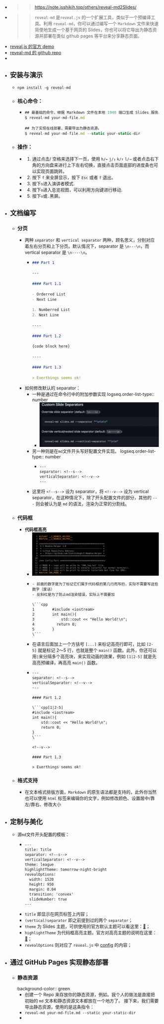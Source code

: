 - >> https://note.isshikih.top/others/reveal-md2Slides/
- >> `reveal-md` 是`reveal.js` 的一个扩展工具，类似于一个预编译工具。利用 `reveal-md`，你可以通过编写一个 `Markdown` 文件来快速简便地生成一个基于网页的 Slides，你也可以将它导出为静态资源并部署在类似 github pages 等平台来分享静态页面。
- [reveal.js 的官方 demo](https://revealjs.com/?demo)
- [reveal-md 的 github repo](https://github.com/webpro/reveal-md)
-
- ## 安装与演示
	- `npm install -g reveal-md`
	- ### 核心命令：
		- ```js
		  ## 最基础的命令，根据 Markdown 文件在本地 1948 端口生成 Slides 服务。
		  $ reveal-md your-md-file.md
		  
		  ## 为了实现在线部署，需要导出为静态资源。
		  $ reveal-md your-md-file.md --static your-static-dir
		  ```
	- ### 操作：
		- 1. 通过点击/ 空格来选择下一页，使用 `h/←` `j/↓` `k/↑` `l/→` 或者点击右下角的方向盘来进行上下左右切换，直接点击页面底部的进度条也可以实现页面跳转。
		- 2. 按下 `f` 来全屏显示，按下 `Esc` 或者 `f` 退出。
		- 3. 按下`s`进入演讲者模式.
		- 4. 按下`o`进入总览视图，可以利用方向键进行移动.
		- 5. 按下`v`或`.`黑屏。
- ## 文档编写
	- ### 分页
		- 两种 `separator` 和 `vertical separator` 两种，顾名思义，分别对应着左右分页和上下分页。默认情况下，separator 是 `\n---\n`，而 vertical separator 是 `\n----\n`。
			- ```markdown
			  ### Part 1
			  
			  ---
			  
			  #### Part 1.1
			  
			  - Orderred List
			  - Next Line
			  
			  1. Numberred List
			  2. Next Line
			  
			  ----
			  
			  #### Part 1.2
			  
			  {code block here}
			  
			  ----
			  
			  #### Part 1.3
			  
			  > Everthings seems ok!
			  
			  ```
		- 如何修改默认的 separator：
			- 一种是通过在命令行中的附加参数实现
			  logseq.order-list-type:: number
				- ![image.png](../assets/image_1710253139794_0.png)
			- 另一种则是在`md`文件开头写好配置文件实现。
			  logseq.order-list-type:: number
				- ```
				  ---
				  separator: <!--s-->
				  verticalSeparator: <!--v-->
				  ---
				  ```
			- 这里将 `<!--s-->` 设为 separator，将 `<!--v-->` 设为 vertical separator，在这种情况下，除了开头配置文件的部分，其他的 `---` 则会被认为是 `md` 的语法，渲染为正常的分割线。
	- ### 代码框
		- **代码框高亮**
			- ![image.png](../assets/image_1710253857734_0.png)
			- ```
			  - 前面的数字是为了标记它们属于代码框的第几行而写的，实际不需要写这些数字（废话）
			  - 反斜杠是为了防止md渲染错误，实际上不需要加
			  
			  \```cpp
			  1        #include <iostream>
			  2        int main(){
			  3            std::cout << "Hello World!\n";
			  4          return 0;
			  5        }
			  \```
			  ```
			- 在语言后面加上一个方括号 `[...]` 来标记高亮行即可，比如 `[2-5]` 就是标记 2～5 行，也就是整个 `main()` 函数。此外，你还可以用`|`来分隔多个高亮块，来实现动画的效果，例如 `[1|2-5]` 就是先高亮预编译，再高亮 `main()` 函数。
			- ```
			  ---
			  separator: <!--s-->
			  verticalSeparator: <!--v-->
			  ---
			  
			  #### Part 1.2
			  
			  \```cpp[1|2-5]
			  #include <iostream>
			  int main(){
			      std::cout << "Hello World!\n";
			      return 0;
			  }
			  \```
			  
			  <!--v-->
			  
			  #### Part 1.3
			  
			  > Everthings seems ok!
			  ```
	- ### 格式支持
		- 在文本格式排版方面，`Markdown` 的原生语法都是支持的，此外你当然也可以使用 `html` 标签来编辑你的文字，例如修改颜色、设置居中/靠左/靠右、修改大小
- ## 定制与美化
	- 源`md`文件开头配置的模板：
		- ```
		  ---
		  title: Title
		  separator: <!--s-->
		  verticalSeparator: <!--v-->
		  theme: league
		  highlightTheme: tomorrow-night-bright
		  revealOptions:
		    width: 1520
		    height: 950
		    margin: 0.04
		    transition: 'convex'
		    slideNumber: true
		  ---
		  ```
		- `title` 即显示在网页标签上内容；
		- `(vertical)separator` 即之前提到过的两个 `separator`；
		- `theme` 为 Slides 主题，可供使用的官方默认主题可以看这里：[🔗](https://revealjs.com/themes/)；
		- `highlightTheme` 为代码框高亮主题，官方对高亮主题的说明在这里：[🔗](https://revealjs.com/code/)；
		- `revealOptions` 则对应了 `reveal.js` 中 [config](https://revealjs.com/config/) 的内容；
- ## 通过 GitHub Pages 实现静态部署
	- ### 静态资源
	  background-color:: green
		- 创建一个 Repo 来存放你的静态资源，例如。我个人的做法是直接把初始的 `md` 文本和静态资源文本都放在一个地方了。 接下来，我们需要导出静态资源，使用的是这条指令：
		- `reveal-md your-md-file.md --static your-static-dir`
		-